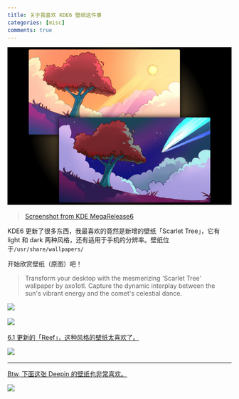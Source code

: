 ```yaml
---
title: 关于我喜欢 KDE6 壁纸这件事
categories: [misc]
comments: true
---
```


<a data-fancybox="kde6-wallpapers" href="../assets/img/post/kde6-wallpapers/screenshot-from-kde-megarelease6.png"><img src="../assets/img/post/kde6-wallpapers/screenshot-from-kde-megarelease6.png">

> Screenshot from [KDE MegaRelease6](https://kde.org/announcements/megarelease/6/)

KDE6 更新了很多东西，我最喜欢的竟然是新增的壁纸「Scarlet Tree」，它有 light 和 dark 两种风格，还有适用于手机的分辨率。壁纸位于`/usr/share/wallpapers/`

开始欣赏壁纸（原图）吧！

> Transform your desktop with the mesmerizing 'Scarlet Tree' wallpaper by axo1otl. Capture the dynamic interplay between the sun's vibrant energy and the comet's celestial dance.

<a data-fancybox="kde6-wallpapers" href="https://image.zhui.dev/file/1731154981836_5120x2880.png"><img src="https://image.zhui.dev/file/1731154981836_5120x2880.png">

<a data-fancybox="kde6-wallpapers" href="https://image.zhui.dev/file/1731154973483_5120x2880.png"><img src="https://image.zhui.dev/file/1731154973483_5120x2880.png">

6.1 更新的「Reef」，这种风格的壁纸太喜欢了。

<a data-fancybox="kde6-wallpapers" href="https://image.zhui.dev/file/1731155190919_Reef.jpg"><img src="https://image.zhui.dev/file/1731155190919_Reef.jpg">

-----

Btw, 下面这张 Deepin 的壁纸也非常喜欢。

<a data-fancybox="kde6-wallpapers" href="https://image.zhui.dev/file/1731155071899_desktop.jpg"><img src="https://image.zhui.dev/file/1731155071899_desktop.jpg">
